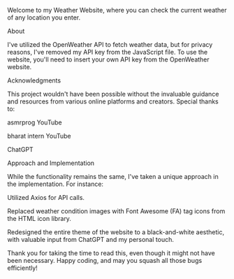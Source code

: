 Welcome to my Weather Website, where you can check the current weather of any location you enter.

About

I've utilized the OpenWeather API to fetch weather data, but for privacy reasons, I've removed my API key from the JavaScript file. To use the website, you'll need to insert your own API key from the OpenWeather website.

Acknowledgments

This project wouldn't have been possible without the invaluable guidance and resources from various online platforms and creators. Special thanks to:

asmrprog YouTube

bharat intern YouTube

ChatGPT

Approach and Implementation

While the functionality remains the same, I've taken a unique approach in the implementation. For instance:

Utilized Axios for API calls.

Replaced weather condition images with Font Awesome (FA) tag icons from the HTML icon library.

Redesigned the entire theme of the website to a black-and-white aesthetic, with valuable input from ChatGPT and my personal touch.

Thank you for taking the time to read this, even though it might not have been necessary. Happy coding, and may you squash all those bugs efficiently!
